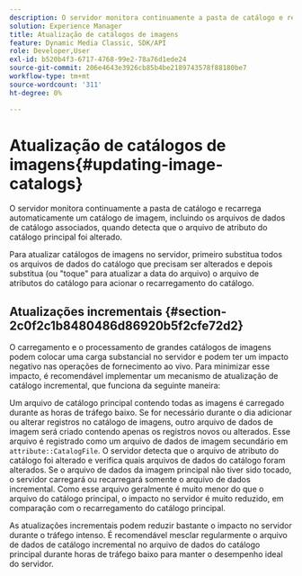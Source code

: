 ```yaml
---
description: O servidor monitora continuamente a pasta de catálogo e recarrega automaticamente um catálogo de imagem, incluindo os arquivos de dados de catálogo associados, quando detecta que o arquivo de atributo do catálogo principal foi alterado.
solution: Experience Manager
title: Atualização de catálogos de imagens
feature: Dynamic Media Classic, SDK/API
role: Developer,User
exl-id: b520b4f3-6717-4768-99e2-78a76d1ede24
source-git-commit: 206e4643e3926cb85b4be2189743578f88180be7
workflow-type: tm+mt
source-wordcount: '311'
ht-degree: 0%

---
```


# Atualização de catálogos de imagens{#updating-image-catalogs}

O servidor monitora continuamente a pasta de catálogo e recarrega automaticamente um catálogo de imagem, incluindo os arquivos de dados de catálogo associados, quando detecta que o arquivo de atributo do catálogo principal foi alterado.

Para atualizar catálogos de imagens no servidor, primeiro substitua todos os arquivos de dados do catálogo que precisam ser alterados e depois substitua (ou &quot;toque&quot; para atualizar a data do arquivo) o arquivo de atributos do catálogo para acionar o recarregamento do catálogo.

## Atualizações incrementais {#section-2c0f2c1b8480486d86920b5f2cfe72d2}

O carregamento e o processamento de grandes catálogos de imagens podem colocar uma carga substancial no servidor e podem ter um impacto negativo nas operações de fornecimento ao vivo. Para minimizar esse impacto, é recomendável implementar um mecanismo de atualização de catálogo incremental, que funciona da seguinte maneira:

Um arquivo de catálogo principal contendo todas as imagens é carregado durante as horas de tráfego baixo. Se for necessário durante o dia adicionar ou alterar registros no catálogo de imagens, outro arquivo de dados de imagem será criado contendo apenas os registros novos ou alterados. Esse arquivo é registrado como um arquivo de dados de imagem secundário em `attribute::CatalogFile`. O servidor detecta que o arquivo de atributo do catálogo foi alterado e verifica quais arquivos de dados do catálogo foram alterados. Se o arquivo de dados da imagem principal não tiver sido tocado, o servidor carregará ou recarregará somente o arquivo de dados incremental. Como esse arquivo geralmente é muito menor do que o arquivo do catálogo principal, o impacto no servidor é muito reduzido, em comparação com o recarregamento do catálogo principal.

As atualizações incrementais podem reduzir bastante o impacto no servidor durante o tráfego intenso. É recomendável mesclar regularmente o arquivo de dados de catálogo incremental no arquivo de dados do catálogo principal durante horas de tráfego baixo para manter o desempenho ideal do servidor.
